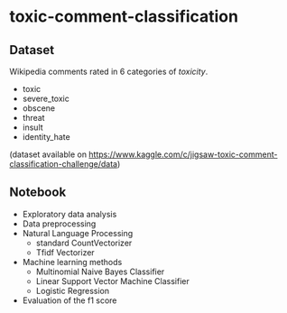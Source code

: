 # toxic-comment-classification

## Dataset

Wikipedia comments rated in 6 categories of *toxicity*.

* toxic
* severe_toxic
* obscene
* threat
* insult
* identity_hate

(dataset available on https://www.kaggle.com/c/jigsaw-toxic-comment-classification-challenge/data)

## Notebook

* Exploratory data analysis
* Data preprocessing
* Natural Language Processing 
  * standard CountVectorizer   
  * Tfidf Vectorizer
* Machine learning methods
  * Multinomial Naive Bayes Classifier
  * Linear Support Vector Machine Classifier
  * Logistic Regression
* Evaluation of the f1 score   

